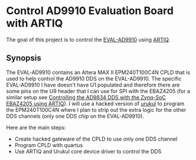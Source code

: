 # Control AD9910 Evaluation Board with ARTIQ

The goal of this project is to control the [EVAL-AD9910](https://www.analog.com/en/resources/evaluation-hardware-and-software/evaluation-boards-kits/eval-ad9910.html) using [ARTIQ](https://github.com/m-labs/artiq).

## Synopsis

The EVAL-AD9910 contains an Altera MAX II EPM240T100C4N CPLD that is used to help control the AD9910 DDS on the EVAL-AD9910.  The specific EVAL-AD9910 I have doesn't have U1 populated and therefore there are some pins on the U9 header that I can use for SPI with the EBAZ4205 (for a similar setup see [Controlling the AD9834 DDS with the Zynq-SoC EBAZ4205 using ARTIQ](https://newell.github.io/projects/ebaz4205/)).  I will use a hacked version of [urukul](https://github.com/quartiq/urukul) to program the EPM240T100C4N where I plan to strip out the extra logic for the other DDS channels (only one DDS chip on the EVAL-AD9910).  

Here are the main steps:

* Create hacked gateware of the CPLD to use only one DDS channel
* Program CPLD with quartus
* Use ARTIQ and Urukul core device driver to control the DDS

  


